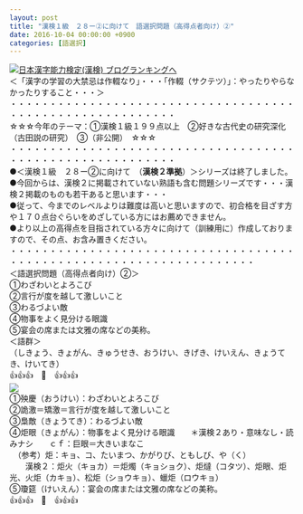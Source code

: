```yaml
---
layout: post
title: "漢検１級　２８ー②に向けて　語選択問題（高得点者向け）②"
date: 2016-10-04 00:00:00 +0900
categories: [語選択]
---
```


[![](/syuusyuu9701/assets/images/漢検１級-２８ー②に向けて-語選択問題（高得点者向け）②-br_c_3028_1.gif)](http://blog.with2.net/link.php?1659096:3028 "日本漢字能力検定(漢検) ブログランキングへ")[日本漢字能力検定(漢検) ブログランキングへ](http://blog.with2.net/link.php?1659096:3028)  
＜「漢字の学習の大禁忌は作輟なり」・・・「作輟（サクテツ）」：やったりやらなかったりすること・・・＞  
・・・・・・・・・・・・・・・・・・・・・・・・・・・・・・・・・・・・・・・・・・・・・・・・・・・・・・・・・  
☆☆☆今年のテーマ：①漢検１級１９９点以上　②好きな古代史の研究深化（古田説の研究）　③（非公開）　☆☆☆　　  
・・・・・・・・・・・・・・・・・・・・・・・・・・・・・・・・・・・・・・・・・・・・・・・・・・・・・・・・・  
●＜漢検１級　２８ー②に向けて　（**漢検２準拠**）＞シリーズは終了しました。  
●今回からは、漢検２に掲載されていない熟語も含む問題シリーズです・・・漢検２掲載のものも若干あると思います・・・  
●従って、今までのレベルよりは難度は高いと思いますので、初合格を目ざす方や１７０点台ぐらいをめざしている方にはお薦めできません。  
●より以上の高得点を目指されている方々に向けて（訓練用に）作成しておりますので、その点、お含み置きください。  
・・・・・・・・・・・・・・・・・・・・・・・・・・・・・・・・・・・・・・・・・・・・・・・・・・・・・・・・・・・・・・・・・・・  
＜語選択問題（高得点者向け）②＞  
①わざわいとよろこび  
②言行が度を越して激しいこと  
③わるづよい敵  
④物事をよく見分ける眼識  
⑤宴会の席または文雅の席などの美称。  
＜語群＞  
（しきょう、きょがん、きゅうせき、おうけい、きげき、けいえん、きょうてき、けいてき）  
👍👍👍　🐒　👍👍👍  
![](/syuusyuu9701/assets/images/漢検１級-２８ー②に向けて-語選択問題（高得点者向け）②-c4da34fd61d0ba48a1c56cea71e9e5e3.png)  
①殃慶（おうけい）：わざわいとよろこび  
②詭激＝矯激＝言行が度を越して激しいこと  
③梟敵（きょうてき）：わるづよい敵  
④炬眼（きょがん）：物事をよく見分ける眼識　　＊漢検２あり・意味なし・読みナシ　　ｃｆ：巨眼＝大きいまなこ  
　（参考）炬：キョ、コ、たいまつ、かがりび、ともしび、や（く）　　  
　　漢検２：炬火（キョカ）＝炬燭（キョショク）、炬燵（コタツ）、炬眼、炬光、火炬（カキョ）、松炬（ショウキョ）、蠟炬（ロウキョ）  
⑤瓊筵（けいえん）：宴会の席または文雅の席などの美称。  
👍👍👍　🐒　👍👍👍  
  